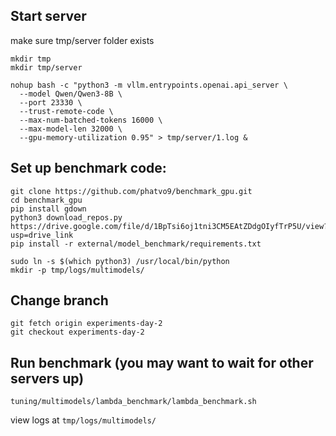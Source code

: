 ## Start server

make sure tmp/server folder exists

```
mkdir tmp
mkdir tmp/server
```

```
nohup bash -c "python3 -m vllm.entrypoints.openai.api_server \
  --model Qwen/Qwen3-8B \
  --port 23330 \
  --trust-remote-code \
  --max-num-batched-tokens 16000 \
  --max-model-len 32000 \
  --gpu-memory-utilization 0.95" > tmp/server/1.log &
```

## Set up benchmark code:

```
git clone https://github.com/phatvo9/benchmark_gpu.git
cd benchmark_gpu
pip install gdown
python3 download_repos.py https://drive.google.com/file/d/1BpTsi6oj1tni3CM5EAtZDdgOIyfTrP5U/view?usp=drive_link
pip install -r external/model_benchmark/requirements.txt

sudo ln -s $(which python3) /usr/local/bin/python
mkdir -p tmp/logs/multimodels/
```

## Change branch

```
git fetch origin experiments-day-2
git checkout experiments-day-2
```

## Run benchmark (you may want to wait for other servers up)

`tuning/multimodels/lambda_benchmark/lambda_benchmark.sh`
   
view logs at `tmp/logs/multimodels/`